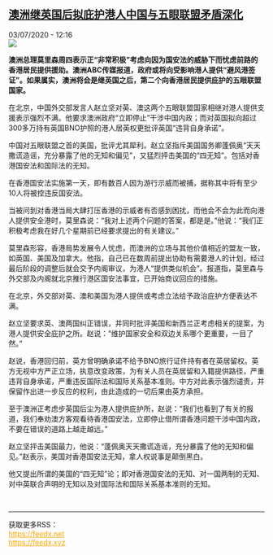 <!--1593777309000-->
[澳洲继英国后拟庇护港人中国与五眼联盟矛盾深化](http://www.rfi.fr//cn/%E6%B8%AF%E6%BE%B3%E5%8F%B0/20200703-%E6%BE%B3%E6%B4%B2%E7%BB%A7%E8%8B%B1%E5%9B%BD%E5%90%8E%E6%8B%9F%E5%BA%87%E6%8A%A4%E6%B8%AF%E4%BA%BA%E4%B8%AD%E5%9B%BD%E4%B8%8E%E4%BA%94%E7%9C%BC%E8%81%94%E7%9B%9F%E7%9F%9B%E7%9B%BE%E6%B7%B1%E5%8C%96)
------

<div>03/07/2020 - 12:16</div><img src="https://s.rfi.fr/media/display/ccc9a68e-130d-11ea-bcc3-005056a99247/w:310/p:16x9/v2-ba0a2384c5e77a9bb35fde53b7d6dff6_1200x500.jpg"><p><strong>澳洲总理莫里森周四表示正“非常积极”考虑向因为国安法的威胁下而忧虑前路的香港居民提供援助。澳洲ABC传媒报道，政府或将向受影响港人提供“避风港签证”。如果属实，澳洲将会是继英国之后，第二个向香港居民提供庇护的五眼联盟国家。</strong></p><div class="t-content__body u-clearfix"><div class="m-interstitial"></div><p>在北京，中国外交部发言人赵立坚对英、澳这两个五眼联盟国家相继对港人提供支援表示强烈不满。他要求澳洲政府“立即停止”干涉中国内政；而对英国拟向超过300多万持有英国BNO护照的港人居英权更批评英国“违背自身承诺”。</p><p>中国对五眼联盟之首的美国，批评尤其犀利。赵立坚指斥美国国务卿蓬佩奥“天天撒谎造谣，充分暴露了他的无知和偏见”，又猛烈抨击美国的“四无知”。包括对香港国安法和国际法的无知。</p><p>在香港国安法实施第一天，即有数百人因为游行示威而被捕，据称其中将有至少10人将被控违反国安法。</p><p>当被问到对香港当局大肆打压香港的示威者有否感到困扰，而他会不会为此而向港人提供安全港时，莫里森说：“我对上述两个问题的答案，都是是。”他说：“我们正积极考虑我在好几个星期前已经要求提出的有关建议。”</p><p>莫里森形容，香港局势发展令人忧虑，而澳洲的立场与其他价值相近的盟友一致，如英国、美国及加拿大。他指，自己已在数周前提出协助有需要港人的计划，经过最后阶段的调整后就会交予内阁审议，为港人“提供类似机会”。报道指，莫里森与外交部及内阁就北京推行港区国安法事宜，已开始商议回应的措施。</p><p>在北京，外交部对英、澳和美国为港人提供或考虑立法给予政治庇护方便表达不满。</p><p>赵立坚要求英、澳两国纠正错误，并同时批评美国和新西兰正考虑相关的提案，为港人提供安全庇护之所。赵说：“维护国家安全和双边关系哪个更重要，一目了然。”</p><p>赵说，香港回归前，英方曾明确承诺不给予BNO旅行证件持有者在英居留权。英方无视中方严正立场，执意改变政策，为有关人员在英居留和入籍提供路径，严重违背自身承诺，严重违反国际法和国际关系基本准则。中方对此表示强烈谴责，并保留作出进一步反应的权利，由此造成的一切后果由英方承担。</p><p>至于澳洲正考虑步英国后尘为港人提供庇护所，赵说：“我们也看到了有关的报道，我们奉劝澳方客观看待香港国安法，立即停止借所谓香港问题干涉中国内政，不要在错误的道路上越走越远。”</p><p>赵立坚抨击美国最力，他说：“蓬佩奥天天撒谎造谣，充分暴露了他的无知和偏见。”赵表示，美国对香港国安法无知，拿人权说事是颠倒黑白。</p><p>他又提出所谓的美国的“四无知”论；即对香港国安法的无知、对一国两制的无知、对中英联合声明的无知以及对国际法和国际关系基本准则的无知。</p><div class="o-self-promo o-self-promo--nl o-self-promo--hidden" data-selfpromo-newsletter></div><div class="o-self-promo o-self-promo--app o-self-promo--hidden" data-selfpromo-app></div></div><br><hr><div>获取更多RSS：<br><a href="https://feedx.net" style="color:orange" target="_blank">https://feedx.net</a> <br><a href="https://feedx.xyz" style="color:orange" target="_blank">https://feedx.xyz</a><br></div>
